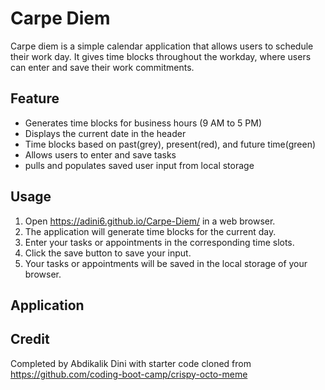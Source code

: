 # Carpe Diem

Carpe diem is a simple calendar application that allows users to schedule their work day. It gives time blocks throughout the workday, where users can enter and save their work commitments. 

## Feature

- Generates time blocks for business hours (9 AM to 5 PM)
- Displays the current date in the header
- Time blocks based on past(grey), present(red), and future time(green)
- Allows users to enter and save tasks
- pulls and populates saved user input from local storage

## Usage 

1. Open  https://adini6.github.io/Carpe-Diem/ in a web browser.
2. The application will generate time blocks for the current day.
3. Enter your tasks or appointments in the corresponding time slots.
4. Click the save button to save your input.
5. Your tasks or appointments will be saved in the local storage of your browser.

## Application

## Credit
Completed by Abdikalik Dini with starter code cloned from  https://github.com/coding-boot-camp/crispy-octo-meme

